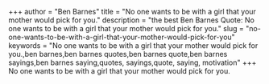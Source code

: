 +++
author = "Ben Barnes"
title = "No one wants to be with a girl that your mother would pick for you."
description = "the best Ben Barnes Quote: No one wants to be with a girl that your mother would pick for you."
slug = "no-one-wants-to-be-with-a-girl-that-your-mother-would-pick-for-you"
keywords = "No one wants to be with a girl that your mother would pick for you.,ben barnes,ben barnes quotes,ben barnes quote,ben barnes sayings,ben barnes saying,quotes, sayings,quote, saying, motivation"
+++
No one wants to be with a girl that your mother would pick for you.
